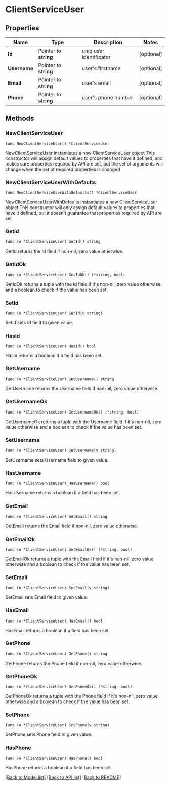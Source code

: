 # ClientServiceUser

## Properties

Name | Type | Description | Notes
------------ | ------------- | ------------- | -------------
**Id** | Pointer to **string** | uniq user identificator | [optional] 
**Username** | Pointer to **string** | user&#39;s firstname | [optional] 
**Email** | Pointer to **string** | user&#39;s email | [optional] 
**Phone** | Pointer to **string** | user&#39;s phone number | [optional] 

## Methods

### NewClientServiceUser

`func NewClientServiceUser() *ClientServiceUser`

NewClientServiceUser instantiates a new ClientServiceUser object
This constructor will assign default values to properties that have it defined,
and makes sure properties required by API are set, but the set of arguments
will change when the set of required properties is changed

### NewClientServiceUserWithDefaults

`func NewClientServiceUserWithDefaults() *ClientServiceUser`

NewClientServiceUserWithDefaults instantiates a new ClientServiceUser object
This constructor will only assign default values to properties that have it defined,
but it doesn't guarantee that properties required by API are set

### GetId

`func (o *ClientServiceUser) GetId() string`

GetId returns the Id field if non-nil, zero value otherwise.

### GetIdOk

`func (o *ClientServiceUser) GetIdOk() (*string, bool)`

GetIdOk returns a tuple with the Id field if it's non-nil, zero value otherwise
and a boolean to check if the value has been set.

### SetId

`func (o *ClientServiceUser) SetId(v string)`

SetId sets Id field to given value.

### HasId

`func (o *ClientServiceUser) HasId() bool`

HasId returns a boolean if a field has been set.

### GetUsername

`func (o *ClientServiceUser) GetUsername() string`

GetUsername returns the Username field if non-nil, zero value otherwise.

### GetUsernameOk

`func (o *ClientServiceUser) GetUsernameOk() (*string, bool)`

GetUsernameOk returns a tuple with the Username field if it's non-nil, zero value otherwise
and a boolean to check if the value has been set.

### SetUsername

`func (o *ClientServiceUser) SetUsername(v string)`

SetUsername sets Username field to given value.

### HasUsername

`func (o *ClientServiceUser) HasUsername() bool`

HasUsername returns a boolean if a field has been set.

### GetEmail

`func (o *ClientServiceUser) GetEmail() string`

GetEmail returns the Email field if non-nil, zero value otherwise.

### GetEmailOk

`func (o *ClientServiceUser) GetEmailOk() (*string, bool)`

GetEmailOk returns a tuple with the Email field if it's non-nil, zero value otherwise
and a boolean to check if the value has been set.

### SetEmail

`func (o *ClientServiceUser) SetEmail(v string)`

SetEmail sets Email field to given value.

### HasEmail

`func (o *ClientServiceUser) HasEmail() bool`

HasEmail returns a boolean if a field has been set.

### GetPhone

`func (o *ClientServiceUser) GetPhone() string`

GetPhone returns the Phone field if non-nil, zero value otherwise.

### GetPhoneOk

`func (o *ClientServiceUser) GetPhoneOk() (*string, bool)`

GetPhoneOk returns a tuple with the Phone field if it's non-nil, zero value otherwise
and a boolean to check if the value has been set.

### SetPhone

`func (o *ClientServiceUser) SetPhone(v string)`

SetPhone sets Phone field to given value.

### HasPhone

`func (o *ClientServiceUser) HasPhone() bool`

HasPhone returns a boolean if a field has been set.


[[Back to Model list]](../README.md#documentation-for-models) [[Back to API list]](../README.md#documentation-for-api-endpoints) [[Back to README]](../README.md)



